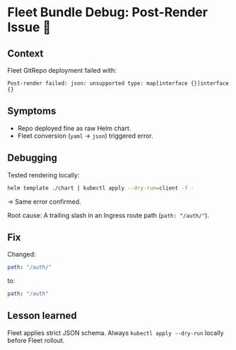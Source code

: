 # Fleet Bundle Debug: Post-Render Issue 📝

## Context
Fleet GitRepo deployment failed with:
```text
Post-render failed: json: unsupported type: map[interface {}]interface {}
```

## Symptoms
- Repo deployed fine as raw Helm chart.  
- Fleet conversion (`yaml` → `json`) triggered error.  

## Debugging
Tested rendering locally:
```bash
helm template ./chart | kubectl apply --dry-run=client -f -
```
→ Same error confirmed.  

Root cause: A trailing slash in an Ingress route path (`path: "/auth/"`).  

## Fix
Changed:
```yaml
path: "/auth/"
```
to:
```yaml
path: "/auth"
```

## Lesson learned
Fleet applies strict JSON schema. Always `kubectl apply --dry-run` locally before Fleet rollout.
